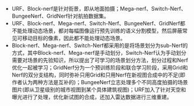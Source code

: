 * URF、Block-nerf是针对街景，即从地面拍摄；Mega-nerf、Switch-Nerf、BungeeNerf、GridNerf针对航拍数据集。
* URF、Block-nerf、Mega-nerf、Switch-Nerf、BungeeNerf、GridNerf都不能处理动态场景，都对每幅图像运行预先训练的语义分割模型，然后屏蔽常见可移动目标的像素，因此都不能处理动态场景。
* Block-nerf、Mega-nerf、Switch-Nerf都采用的是将场景划分为sub-Nerf的方式，其中Block-nerf、Mega-nerf是手动划分，Switch-Nerf认为手动划分需要对场景的先验知识，所以提出了可学习的场景划分方法，划分过程和Nerf优化一起被学习；GridNerf分为一个预训练阶段和联合学习阶段，采用Grid和Nerf的双分支结构，同时弥补只用Grid和只用Nerf在新视图合成中的不足(即作者认为两种方法是互补的)；BungeeNerf立志处理多个不同高度拍摄的场景图片(即从卫星级别的城市视图到某个具体建筑视图)；URF加入了针对天空和曝光进行了处理，优化新试图的合成，还加入雷达数据进行三维重建。